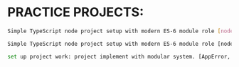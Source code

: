 # PRACTICE PROJECTS:

```bash
Simple TypeScript node project setup with modern ES-6 module role [node-typescript]-[commit:02]
```

```bash
Simple TypeScript node project setup with modern ES-6 module role [node-typescript(simple Global Error handler)]-[commit:03]
```

```bash
set up project work: project implement with modular system. [AppError, envConfig] - [commit:04]
```
